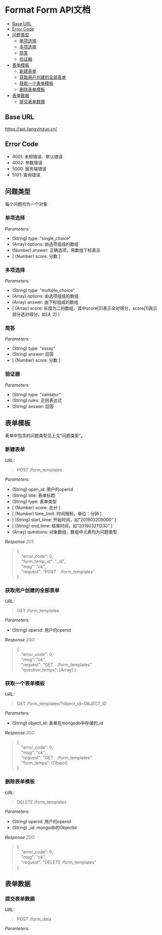 # Format Form API文档

- [Base URL](#base-url)
- [Error Code](#error-code)
- [问题类型](#问题类型)
  - [单项选择](#单项选择)
  - [多项选择](#多项选择)
  - [简答](#简答)
  - [验证器](#验证器)
- [表单模板](#表单模板)
  - [新建表单](#新建表单)
  - [获取用户创建的全部表单](#获取用户创建的全部表单)
  - [获取一个表单模板](#获取一个表单模板)
  - [删除表单模板](#删除表单模板)
- [表单数据](#表单数据)
  - [提交表单数据](#提交表单数据)
## Base URL

https://api.jiangyinzuo.cn/

## Error Code

+ 4001: 未知错误、默认错误
+ 4002: 参数错误
+ 5000: 服务端错误
+ 5101: 查询错误

## 问题类型  

每个问题均为一个对象

### 单项选择

*Parameters:*  
+ (String) type: "single_choice"
+ (Array) options: 由选项组成的数组
+ (Number) answer: 正确选项，用数组下标表示
+ [ (Number) score: 分数 ]

### 多项选择

*Parameters:*
+ (String) type: "multiple_choice"
+ (Array) options: 由选项组成的数组
+ (Array) answer: 由下标组成的数组
+ [ (Array) score: 长度为二的数组，其中score[0]表示全对得分，score[1]表示部分选对得分，如[4, 2] ]

### 简答

*Parameters:*
+ (String) type: "essay"
+ (String) answer: 回答
+ [ (Number) score: 分数 ]

### 验证器

*Parameters:*
+ (String) type: "validator"
+ (String) rules: 正则表达式
+ (String) answer: 回答

## 表单模板

表单中包含的问题类型见上文“问题类型”。

### 新建表单

*URL:*
> POST /form_templates

*Parameters:* 
+ (String) open_id: 用户的openid
+ (String) title: 表单标题
+ (String) type: 表单类型
+ [ (Number) score: 总分 ]
+ [ (Number) time_limit: 时间限制，单位：分钟 ]
+ [ (String) start_time: 开始时间，如"201903209000" ]
+ [ (String) end_time: 结束时间，如"201903211230" ]
+ (Array) questions: 对象数组，数组中元素均为问题类型 

*Response <font color="#AA5555">201</font>:*
> {  
> &emsp;"error_code": 0,  
> &emsp;"form_temp_id": "_id",  
> &emsp;"msg": "ok",  
> &emsp;"request": "POST&emsp;/form_templates"  
> }

### 获取用户创建的全部表单

*URL:*
> GET /form_templates

*Parameters:*
+ (String) openid: 用户的openid

*Response <font color="#AA5555">200</font>:*
> {  
> &emsp;"error_code": 0,  
> &emsp;"msg": "ok",  
> &emsp;"request": "GET&emsp;/form_templates"  
> &emsp;"question_temps": [Array]
> }

### 获取一个表单模板

*URL:*
> GET /form_templates/?object_id=OBJECT_ID

*Parameters:*
+ (String) object_id: 表单在mongodb中存储的_id

*Response <font color="#AA5555">200</font>:*
> {  
> &emsp;"error_code": 0,  
> &emsp;"msg": "ok",  
> &emsp;"request": "GET&emsp;/form_templates"  
> &emsp;"form_temps": [Object]  
> }

### 删除表单模板

*URL:*
> DELETE /form_templates

*Parameters:*
+ (String) openid: 用户的openid
+ (String) _id: mongodb的ObjectId

*Response <font color="#AA5555">200</font>:*
> {  
> &emsp;"error_code": 0,   
> &emsp;"msg": "ok",   
> &emsp;"request": "DELETE /form_templates"  
> }  

## 表单数据

### 提交表单数据

*URL:*
> POST /form_data

*Parameters:*